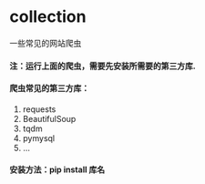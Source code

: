# collection
一些常见的网站爬虫

<h4>注：运行上面的爬虫，需要先安装所需要的第三方库.</h4>
<h4>爬虫常见的第三方库：</h4>
<ol>
  <li>requests</li>
  <li>BeautifulSoup</li>
  <li>tqdm</li>
  <li>pymysql</li>
  <li>...</li>
</ol>
<h4>安装方法：pip install 库名</h4> 
